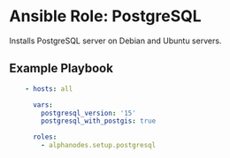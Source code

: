 # Ansible Role: PostgreSQL

Installs PostgreSQL server on Debian and Ubuntu servers.

## Example Playbook

```yaml
    - hosts: all

      vars:
        postgresql_version: '15'
        postgresql_with_postgis: true

      roles:
        - alphanodes.setup.postgresql
```

